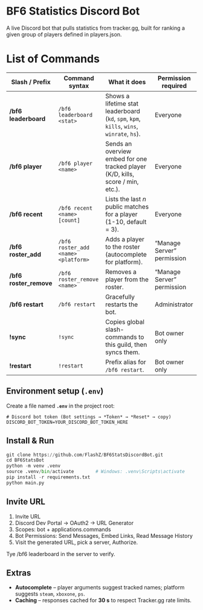 # BF6 Statistics Discord Bot

A live Discord bot that pulls statistics from tracker.gg, built for ranking a given group of players defined in players.json.

# List of Commands

| Slash / Prefix | Command syntax                                    | What it does                                                          | Permission required                |
|----------------|---------------------------------------------------|-----------------------------------------------------------------------|------------------------------------|
| **/bf6 leaderboard** | `/bf6 leaderboard <stat>`                       | Shows a lifetime stat leaderboard (`kd`, `spm`, `kpm`, `kills`, `wins`, `winrate`, `hs`). | Everyone                           |
| **/bf6 player** | `/bf6 player <name>`                               | Sends an overview embed for one tracked player (K/D, kills, score / min, etc.). | Everyone                           |
| **/bf6 recent** | `/bf6 recent <name> [count]`                       | Lists the last *n* public matches for a player (1-10, default = 3).   | Everyone                           |
| **/bf6 roster_add** | `/bf6 roster_add <name> <platform>`               | Adds a player to the roster (autocomplete for platform).              | “Manage Server” permission         |
| **/bf6 roster_remove** | `/bf6 roster_remove <name>`                       | Removes a player from the roster.                                     | “Manage Server” permission         |
| **/bf6 restart** | `/bf6 restart`                                    | Gracefully restarts the bot.                                          | Administrator                      |
| **!sync**      | `!sync`                                            | Copies global slash-commands to this guild, then syncs them.          | Bot owner only                     |
| **!restart**   | `!restart`                                         | Prefix alias for `/bf6 restart`.                                      | Bot owner only                     |

## Environment setup (`.env`)

Create a file named **`.env`** in the project root:

```dotenv
# Discord bot token (Bot settings → *Token* → *Reset* → copy)
DISCORD_BOT_TOKEN=YOUR_DISCORD_BOT_TOKEN_HERE
```

## Install & Run

```python
git clone https://github.com/FlashZ/BF6StatsDiscordBot.git
cd BF6StatsBot
python -m venv .venv
source .venv/bin/activate        # Windows: .venv\Scripts\activate
pip install -r requirements.txt
python main.py
```

## Invite URL
1. Invite URL
2. Discord Dev Portal → OAuth2 → URL Generator
3. Scopes: bot + applications.commands
4. Bot Permissions: Send Messages, Embed Links, Read Message History
5. Visit the generated URL, pick a server, Authorize.

Tye /bf6 leaderboard in the server to verify.

## Extras
* **Autocomplete** – player arguments suggest tracked names; platform suggests `steam`, `xboxone`, `ps`.
* **Caching** – responses cached for **30 s** to respect Tracker.gg rate limits.